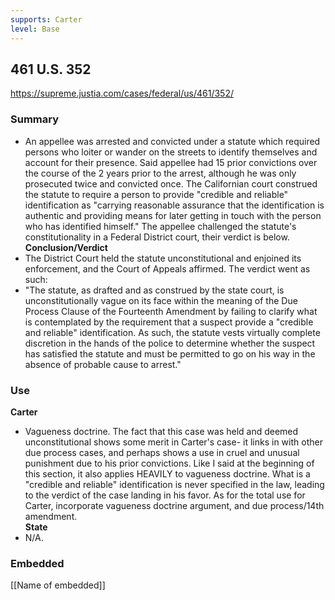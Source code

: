 ```yaml
---
supports: Carter
level: Base
---
```

##  461 U.S.  352

https://supreme.justia.com/cases/federal/us/461/352/
### Summary
* An appellee was arrested and convicted under a statute which required persons who loiter or wander on the streets to identify themselves and account for their presence. Said appellee had 15 prior convictions over the course of the 2 years prior to the arrest, although he was only prosecuted twice and convicted once. The Californian court construed the statute to require a person to provide "credible and reliable" identification as "carrying reasonable assurance that the identification is authentic and providing means for later getting in touch with the person who has identified himself." The appellee challenged the statute's constitutionality in a Federal District court, their verdict is below.
**Conclusion/Verdict**
* The District Court held the statute unconstitutional and enjoined its enforcement, and the Court of Appeals affirmed. The verdict went as such:
* "The statute, as drafted and as construed by the state court, is unconstitutionally vague on its face within the meaning of the Due Process Clause of the Fourteenth Amendment by failing to clarify what is contemplated by the requirement that a suspect provide a "credible and reliable" identification. As such, the statute vests virtually complete discretion in the hands of the police to determine whether the suspect has satisfied the statute and must be permitted to go on his way in the absence of probable cause to arrest."

### Use
**Carter**
* Vagueness doctrine. The fact that this case was held and deemed unconstitutional shows some merit in Carter's case- it links in with other due process cases, and perhaps shows a use in cruel and unusual punishment due to his prior convictions. Like I said at the beginning of this section, it also applies HEAVILY to vagueness doctrine. What is a "credible and reliable" identification is never specified in the law, leading to the verdict of the case landing in his favor. As for the total use for Carter, incorporate vagueness doctrine argument, and due process/14th amendment.          
**State** 
* N/A.
### Embedded

[[Name of embedded]]